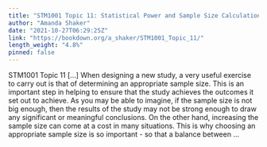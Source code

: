 ```yaml
---
title: "STM1001 Topic 11: Statistical Power and Sample Size Calculation"
author: "Amanda Shaker"
date: "2021-10-27T06:29:25Z"
link: "https://bookdown.org/a_shaker/STM1001_Topic_11/"
length_weight: "4.8%"
pinned: false
---
```


STM1001 Topic 11 [...] When designing a new study, a very useful exercise to carry out is that of determining an appropriate sample size. This is an important step in helping to ensure that the study achieves the outcomes it set out to achieve. As you may be able to imagine, if the sample size is not big enough, then the results of the study may not be strong enough to draw any significant or meaningful conclusions. On the other hand, increasing the sample size can come at a cost in many situations. This is why choosing an appropriate sample size is so important - so that a balance between ...
